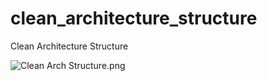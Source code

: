 # clean_architecture_structure

Clean Architecture Structure

![Clean Arch Structure.png](..%2F..%2FUsers%2FLyveAdmin%2FDesktop%2FClean%20Arch%20Structure.png)

